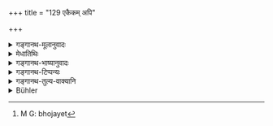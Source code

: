 +++
title = "129 एकैकम् अपि"

+++

<details><summary>गङ्गानथ-मूलानुवादः</summary>

By feeding at least one learned brāhmaṇa each at the rite performed in honour of the gods and that performed in honour of the ancestors,—one obtains a full reward; and not by feeding even many men ignorant of the Veda.’—(129)
</details>

<details><summary>मेधातिथिः</summary>

यद् उक्तम् "अर्हत्तमाय" इति तद् दर्शयति । **विद्वांसम् एकम् अपि भोजयन्**[^२२८] **पुष्कलं फलम् आप्नोति** । विद्वत्ता च व्याख्याता वेदार्थवेदनम् । यत आह **नामन्त्रज्ञान् बहून् अपि** । मन्त्रग्रहणं वेदोपलक्षणार्थम् । असंभवे पञ्चानां वेदविदुषाम् **एकैकम् अपि विद्वांसं** भोजयेद् इति विध्यर्थः । **पुष्कलं** पुष्टं विपुलम् ॥ ३.११९ ॥


[^२२८]:
     M G: bhojayet
</details>

<details><summary>गङ्गानथ-भाष्यानुवादः</summary>

What has been said above in regard to the ‘*most deserving Brāhmaṇa*’ is
further explained.

‘*By feeding at least one learned Brāhmaṇa, one obtains a full
reward*;—what is meant by ‘learning’ has already been explained; it
consists in knowing the Veda and its meaning; that this is so, is also
shown by what follows in the text: ‘*not by feeding even many men
ignorant of the Veda*;’ the term ‘*mantra*’ here stands for the *Veda*.

In the absence of *five* Brāhmaṇas learned in the Veda, one should feed
at least one;—such is the meaning of the present injunction.

‘*Full*’—great, large.—(129)
</details>

<details><summary>गङ्गानथ-टिप्पन्यः</summary>

This verse is quoted without any comment in *Parāśaramādhava* (Ācāra, p.
679);—and in *Aparārka*, (p. 437).
</details>

<details><summary>गङ्गानथ-तुल्य-वाक्यानि</summary>

*Gautama* (15.21).—‘One duly qualified.’

*Vaśiṣṭha* (11.26).—‘Or, one may feed even a single Brāhmaṇa who is
fully conversant with the Veda, and endowed with learning and character,
and free from all bad qualities.’

*Yājñavalkya* (1.219-221).—‘The following Brāhmaṇas are conducive to the
perfection of the Śrāddha: learned in all Vedas, learned in one Veda,
conversant with Brahman, young, knowing the meaning of the Veda, the
Jyeṣṭhasāman, Trimadhu, Trisuparṇaka, sister’s son, officiating priest,
son-in-law, one for whom the performer officiates at sacrifices,
father-in-law, maternal uncle, Triṇāciketas, daughter’s son, pupil.
marriage-relations, relations, perfect in knowledge, perfect in
austerities, maintainor of five Fires, religious student, those devoted
to their parents.’

*Vaśiṣṭha* (Aparārka, p. 439).—‘One shall feed ascetics, well-behaved
householders, old men, persons devoted to good acts, those learned in
the Veda, pupils not residing with the teacher; life-long resident
students also may be fed if exceptionally qualified.’
</details>

<details><summary>Bühler</summary>

129	Let him feed even one learned man at (the sacrifice) to the gods, and one at (the sacrifice) to the manes; (thus) he will gain a rich reward, not (if he entertains) many who are unacquainted with the Veda.
</details>
